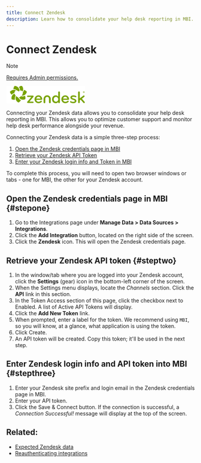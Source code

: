 ```yaml
---
title: Connect Zendesk
description: Learn how to consolidate your help desk reporting in MBI.
---
```

# Connect Zendesk

>[!NOTE]
>
>[Requires Admin permissions.](../../../administrator/user-management/user-management.md)

![](../../../assets/Zendesk_logo.png)

Connecting your Zendesk data allows you to consolidate your help desk reporting in MBI. This allows you to optimize customer support and monitor help desk performance alongside your revenue.

Connecting your Zendesk data is a simple three-step process:

1. [Open the Zendesk credentials page in MBI](#stepone)
1. [Retrieve your Zendesk API Token](#steptwo)
1. [Enter your Zendesk login info and Token in MBI](#stepthree)

To complete this process, you will need to open two browser windows or tabs - one for MBI, the other for your Zendesk account.

## Open the Zendesk credentials page in MBI {#stepone}

1. Go to the Integrations page under **Manage Data > Data Sources > Integrations**.
1. Click the **Add Integration** button, located on the right side of the screen.
1. Click the **Zendesk** icon. This will open the Zendesk credentials page.

## Retrieve your Zendesk API token {#steptwo}

1. In the window/tab where you are logged into your Zendesk account, click the **Settings** (gear) icon in the bottom-left corner of the screen.
1. When the Settings menu displays, locate the _Channels_ section. Click the **API** link in this section.
1. In the Token Access section of this page, click the checkbox next to Enabled. A list of Active API Tokens will display.
1. Click the **Add New Token** link.
1. When prompted, enter a label for the token. We recommend using `MBI`, so you will know, at a glance, what application is using the token.
1. Click Create.
1. An API token will be created. Copy this token; it'll be used in the next step.

## Enter Zendesk login info and API token into MBI {#stepthree}

1. Enter your Zendesk site prefix and login email in the Zendesk credentials page in MBI.
1. Enter your API token.
1. Click the Save & Connect button. If the connection is successful, a *Connection Successful!* message will display at the top of the screen.

## Related:

* [Expected Zendesk data](../integrations/exp-zendesk-data.md)
* [Reauthenticating integrations](https://support.magento.com/hc/en-us/articles/360016733151)
